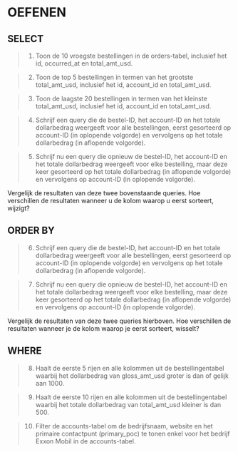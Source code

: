 # OEFENEN

## SELECT

> 1. Toon de 10 vroegste bestellingen in de orders-tabel, inclusief het id, occurred_at en total_amt_usd.

> 2. Toon de top 5 bestellingen in termen van het grootste total_amt_usd, inclusief het id, account_id en total_amt_usd.

> 3. Toon de laagste 20 bestellingen in termen van het kleinste total_amt_usd, inclusief het id, account_id en total_amt_usd.

> 4. Schrijf een query die de bestel-ID, het account-ID en het totale dollarbedrag weergeeft voor alle bestellingen, eerst gesorteerd op account-ID (in oplopende volgorde) en vervolgens op het totale dollarbedrag (in aflopende volgorde).

> 5. Schrijf nu een query die opnieuw de bestel-ID, het account-ID en het totale dollarbedrag weergeeft voor elke bestelling, maar deze keer gesorteerd op het totale dollarbedrag (in aflopende volgorde) en vervolgens op account-ID (in oplopende volgorde).

Vergelijk de resultaten van deze twee bovenstaande queries. Hoe verschillen de resultaten wanneer u de kolom waarop u eerst sorteert, wijzigt?

## ORDER BY

> 6. Schrijf een query die de bestel-ID, het account-ID en het totale dollarbedrag weergeeft voor alle bestellingen, eerst gesorteerd op account-ID (in oplopende volgorde) en vervolgens op het totale dollarbedrag (in aflopende volgorde).

> 7. Schrijf nu een query die opnieuw de bestel-ID, het account-ID en het totale dollarbedrag weergeeft voor elke bestelling, maar deze keer gesorteerd op het totale dollarbedrag (in aflopende volgorde) en vervolgens op account-ID (in oplopende volgorde).

Vergelijk de resultaten van deze twee queries hierboven. Hoe verschillen de resultaten wanneer je de kolom waarop je eerst sorteert, wisselt?

## WHERE

> 8. Haalt de eerste 5 rijen en alle kolommen uit de bestellingentabel waarbij het dollarbedrag van gloss_amt_usd groter is dan of gelijk aan 1000.

> 9. Haalt de eerste 10 rijen en alle kolommen uit de bestellingentabel waarbij het totale dollarbedrag van total_amt_usd kleiner is dan 500.

> 10. Filter de accounts-tabel om de bedrijfsnaam, website en het primaire contactpunt (primary_poc) te tonen enkel voor het bedrijf Exxon Mobil in de accounts-tabel.
